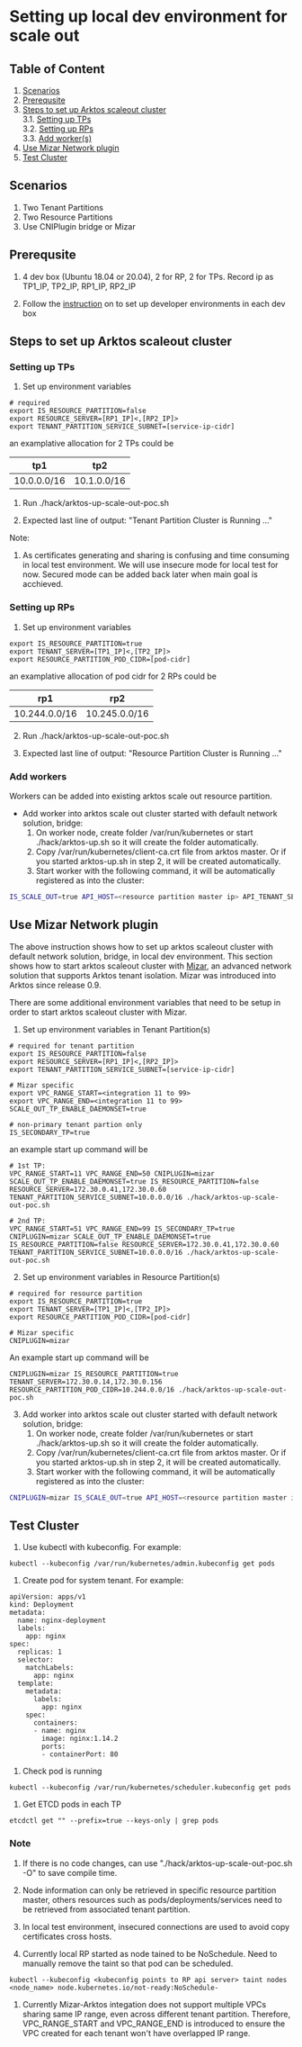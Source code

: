 # Setting up local dev environment for scale out

## Table of Content
1. [Scenarios](scale-out-local-dev-setup.md#scenarios)
2. [Prerequsite](scale-out-local-dev-setup.md#prereq)
3. [Steps to set up Arktos scaleout cluster](scale-out-local-dev-setup.md#steps)<br>
    3.1. [Setting up TPs](scale-out-local-dev-setup.md#steps-setup-tps)<br>
    3.2. [Setting up RPs](scale-out-local-dev-setup.md#steps-setup-rps)<br>
    3.3. [Add worker(s)](scale-out-local-dev-setup.md#add-worker)<br>
4. [Use Mizar Network plugin](scale-out-local-dev-setup.md#setup-mizar)
5. [Test Cluster](scale-out-local-dev-setup.md#test-cluster)

## Scenarios <a name="scenarios"></a>

1. Two Tenant Partitions
2. Two Resource Partitions
3. Use CNIPlugin bridge or Mizar 

## Prerequsite <a name="prereq"></a>

1. 4 dev box (Ubuntu 18.04 or 20.04), 2 for RP, 2 for TPs. Record ip as TP1_IP, TP2_IP, RP1_IP, RP2_IP

1. Follow the [instruction](setup-dev-env.md) on to set up developer environments in each dev box 

## Steps to set up Arktos scaleout cluster <a name="steps"></a>

### Setting up TPs <a name="steps-setup-tps"></a>
1. Set up environment variables

```
# required
export IS_RESOURCE_PARTITION=false
export RESOURCE_SERVER=[RP1_IP]<,[RP2_IP]>
export TENANT_PARTITION_SERVICE_SUBNET=[service-ip-cidr]
```

an examplative allocation for 2 TPs could be

| tp1 | tp2 |
| --- | --- |
| 10.0.0.0/16 | 10.1.0.0/16 |

1. Run ./hack/arktos-up-scale-out-poc.sh

1. Expected last line of output: "Tenant Partition Cluster is Running ..."

Note:

1. As certificates generating and sharing is confusing and time consuming in local test environment. We will use insecure mode for local test for now. Secured mode can be added back later when main goal is acchieved.

### Setting up RPs <a name="steps-setup-rps"></a>

1. Set up environment variables

```
export IS_RESOURCE_PARTITION=true
export TENANT_SERVER=[TP1_IP]<,[TP2_IP]>
export RESOURCE_PARTITION_POD_CIDR=[pod-cidr]
```

an examplative allocation of pod cidr for 2 RPs could be

| rp1 | rp2 |
| --- | --- |
| 10.244.0.0/16 | 10.245.0.0/16 |

2. Run ./hack/arktos-up-scale-out-poc.sh

3. Expected last line of output: "Resource Partition Cluster is Running ..."

### Add workers <a name="add-worker"></a>

Workers can be added into existing arktos scale out resource partition.
* Add worker into arktos scale out cluster started with default network solution, bridge:
  1. On worker node, create folder /var/run/kubernetes or start ./hack/arktos-up.sh so it will create the folder automatically.
  2. Copy /var/run/kubernetes/client-ca.crt file from arktos master. Or if you started arktos-up.sh in step 2, it will be created automatically.
  3. Start worker with the following command, it will be automatically registered as into the cluster:

```bash
IS_SCALE_OUT=true API_HOST=<resource partition master ip> API_TENANT_SERVER=<tenant partition ips separated by comma> ./hack/arktos-worker-up.sh
```

## Use Mizar Network plugin <a name="setup-mizar"></a>
The above instruction shows how to set up arktos scaleout cluster with default network solution, bridge, in local dev environment. This section
shows how to start arktos scaleout cluster with [Mizar](https://github.com/CentaurusInfra/mizar), an advanced network solution that supports Arktos 
tenant isolation. Mizar was introduced into Arktos since release 0.9.

There are some additional environment variables that need to be setup in order to start arktos scaleout cluster with Mizar.
1. Set up environment variables in Tenant Partition(s)
```
# required for tenant partition
export IS_RESOURCE_PARTITION=false
export RESOURCE_SERVER=[RP1_IP]<,[RP2_IP]>
export TENANT_PARTITION_SERVICE_SUBNET=[service-ip-cidr]

# Mizar specific
export VPC_RANGE_START=<integration 11 to 99>
export VPC_RANGE_END=<integration 11 to 99>
SCALE_OUT_TP_ENABLE_DAEMONSET=true

# non-primary tenant partion only
IS_SECONDARY_TP=true
```

an example start up command will be
```
# 1st TP:
VPC_RANGE_START=11 VPC_RANGE_END=50 CNIPLUGIN=mizar SCALE_OUT_TP_ENABLE_DAEMONSET=true IS_RESOURCE_PARTITION=false RESOURCE_SERVER=172.30.0.41,172.30.0.60 TENANT_PARTITION_SERVICE_SUBNET=10.0.0.0/16 ./hack/arktos-up-scale-out-poc.sh

# 2nd TP:
VPC_RANGE_START=51 VPC_RANGE_END=99 IS_SECONDARY_TP=true CNIPLUGIN=mizar SCALE_OUT_TP_ENABLE_DAEMONSET=true IS_RESOURCE_PARTITION=false RESOURCE_SERVER=172.30.0.41,172.30.0.60 TENANT_PARTITION_SERVICE_SUBNET=10.0.0.0/16 ./hack/arktos-up-scale-out-poc.sh
```

2. Set up environment variables in Resource Partition(s)
```
# required for resource partition
export IS_RESOURCE_PARTITION=true
export TENANT_SERVER=[TP1_IP]<,[TP2_IP]>
export RESOURCE_PARTITION_POD_CIDR=[pod-cidr]

# Mizar specific
CNIPLUGIN=mizar 
```

An example start up command will be
```
CNIPLUGIN=mizar IS_RESOURCE_PARTITION=true TENANT_SERVER=172.30.0.14,172.30.0.156 RESOURCE_PARTITION_POD_CIDR=10.244.0.0/16 ./hack/arktos-up-scale-out-poc.sh
```

3. Add worker into arktos scale out cluster started with default network solution, bridge:
    1. On worker node, create folder /var/run/kubernetes or start ./hack/arktos-up.sh so it will create the folder automatically.
    2. Copy /var/run/kubernetes/client-ca.crt file from arktos master. Or if you started arktos-up.sh in step 2, it will be created automatically.
    3. Start worker with the following command, it will be automatically registered as into the cluster:
```bash
CNIPLUGIN=mizar IS_SCALE_OUT=true API_HOST=<resource partition master ip> API_TENANT_SERVER=<tenant partition ips separated by comma> ./hack/arktos-worker-up.sh
```

## Test Cluster <a name="test-cluster"></a>

1. Use kubectl with kubeconfig. For example:

```
kubectl --kubeconfig /var/run/kubernetes/admin.kubeconfig get pods
```

1. Create pod for system tenant. For example:
```
apiVersion: apps/v1
kind: Deployment
metadata:
  name: nginx-deployment
  labels:
    app: nginx
spec:
  replicas: 1
  selector:
    matchLabels:
      app: nginx
  template:
    metadata:
      labels:
        app: nginx
    spec:
      containers:
      - name: nginx
        image: nginx:1.14.2
        ports:
        - containerPort: 80
```

1. Check pod is running

```
kubectl --kubeconfig /var/run/kubernetes/scheduler.kubeconfig get pods
```

1. Get ETCD pods in each TP
```
etcdctl get "" --prefix=true --keys-only | grep pods
```

### Note
1. If there is no code changes, can use "./hack/arktos-up-scale-out-poc.sh -O" to save compile time.

1. Node information can only be retrieved in specific resource partition master, others resources such as pods/deployments/services need to be retrieved from associated tenant partition. 

1. In local test environment, insecured connections are used to avoid copy certificates cross hosts.

1. Currently local RP started as node tained to be NoSchedule. Need to manually remove the taint so that pod can be scheduled.
```
kubectl --kubeconfig <kubeconfig points to RP api server> taint nodes <node_name> node.kubernetes.io/not-ready:NoSchedule-
``` 

1. Currently Mizar-Arktos integation does not support multiple VPCs sharing same IP range, even across different tenant partition. Therefore, VPC_RANGE_START and VPC_RANGE_END
is introduced to ensure the VPC created for each tenant won't have overlapped IP range.
